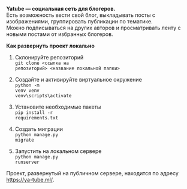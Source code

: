 <b>Yatube — социальная сеть для блогеров.</b>
<br>Есть возможность вести свой блог, выкладывать посты с изображениями, группировать публикации по тематике.
<br>Можно подписываться на других авторов и просматривать ленту с новыми постами от избранных блогеров.

<b>Как развернуть проект локально</b>

1. Склонируйте репозиторий
<br><code>git clone <ссылка на репозиторий> <название локальной папки></code>

2. Создайте и активируйте виртуальное окружение
<br><code>python -m venv venv</code>
<br><code>venv\scripts\activate</code>

3. Установите необходимые пакеты
<br><code>pip install -r requirements.txt</code>

4. Создать миграции
<br><code>python manage.py migrate</code>

4. Запустить на локальном сервере
<br><code>python manage.py runserver</code>

Проект, развернутый на публичном сервере, находится по адресу https://ya-tube.ml/.
